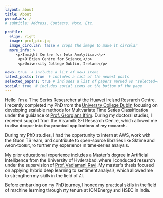 ```yaml
---
layout: about
title: About
permalink: /
# subtitle: Address. Contacts. Moto. Etc.

profile:
  align: right
  image: prof_pic.jpg
  image_circular: false # crops the image to make it circular
  more_info: >
     <p>Insight Centre for Data Analytics,</p>
      <p>O'Brien Centre for Science,</p>
      <p>University College Dublin, Ireland</p>

news: true  # includes a list of news items
latest_posts: true  # includes a list of the newest posts
selected_papers: true # includes a list of papers marked as "selected={true}"
social: true  # includes social icons at the bottom of the page
---
```


Hello, I'm a Time Series Researcher at the Huawei Ireland Research Centre. I recently completed my PhD from the [University College Dublin](https://www.ucd.ie) focusing on developing scalable methods for Multivariate Time Series Classification under the guidance of [Prof. Georgiana Ifrim](https://people.ucd.ie/georgiana.ifrim). During my doctoral studies, I received support from the Vistamilk SFI Research Centre, which allowed me to dive deeper into the practical applications of my research.

During my PhD studies, I had the opportunity to intern at AWS, work with the Gluon  TS team, and contribute to open-source libraries like Sktime and Aeon-toolkit, to further my experience in time-series analysis.

My prior educational experience includes a Master's degree in Artificial Intelligence from the [University of Hyderabad](https://scis.uohyd.ac.in/), where I conducted research under the supervision of [Prof. Vadlamani Ravi](https://www.idrbt.ac.in/dr-v-ravi/). My master's thesis focused on applying hybrid deep learning to sentiment analysis, which allowed me to strengthen my skills in the field of AI.

Before embarking on my PhD journey, I honed my practical skills in the field of machine learning through my tenure at ION Energy and HSBC in India.